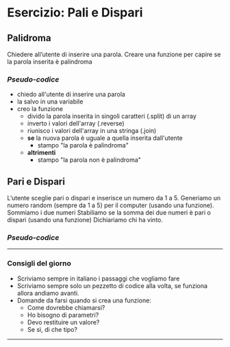 # **Esercizio: Pali e Dispari**

## Palidroma

Chiedere all’utente di inserire una parola.
Creare una funzione per capire se la parola inserita è palindroma

### *Pseudo-codice*

- chiedo all'utente di inserire una parola
- la salvo in una variabile
- creo la funzione
    - divido la parola inserita in singoli caratteri (.split) di un array
    - inverto i valori dell'array (.reverse)
    - riunisco i valori dell'array in una stringa (.join)
    - **se** la nuova parola è uguale a quella inserita dall'utente
        - stampo "la parola è palindroma"
    - **altrimenti**
        - stampo "la parola non è palindroma"

## Pari e Dispari

L’utente sceglie pari o dispari e inserisce un numero da 1 a 5.
Generiamo un numero random (sempre da 1 a 5) per il computer (usando una funzione).
Sommiamo i due numeri
Stabiliamo se la somma dei due numeri è pari o dispari (usando una funzione)
Dichiariamo chi ha vinto.

### *Pseudo-codice*



---

### Consigli del giorno

- Scriviamo sempre in italiano i passaggi che vogliamo fare
- Scriviamo sempre solo un pezzetto di codice alla volta, se funziona allora andiamo avanti.
- Domande da  farsi quando si crea una funzione:
    - Come dovrebbe chiamarsi?
    - Ho bisogno di parametri?
    - Devo restituire un valore?
    - Se sì, di che tipo?
---